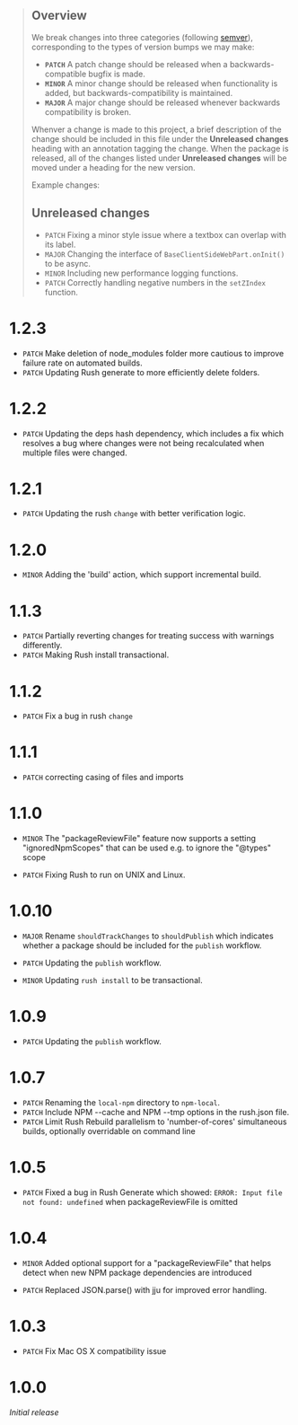 > ## Overview
> We break changes into three categories (following [semver](http://semver.org/)), corresponding to the types of version
>  bumps we may make:
> - **`PATCH`** A patch change should be released when a backwards-compatible bugfix is made.
> - **`MINOR`** A minor change should be released when functionality is added, but backwards-compatibility is maintained.
> - **`MAJOR`** A major change should be released whenever backwards compatibility is broken.
>
> Whenver a change is made to this project, a brief description of the change should be included in this file under the
> **Unreleased changes** heading with an annotation tagging the change. When the package is released, all of the
> changes listed under **Unreleased changes** will be moved under a heading for the new version.
>
> Example changes:
> ## Unreleased changes
> - `PATCH` Fixing a minor style issue where a textbox can overlap with its label.
> - `MAJOR` Changing the interface of `BaseClientSideWebPart.onInit()` to be async.
> - `MINOR` Including new performance logging functions.
> - `PATCH` Correctly handling negative numbers in the `setZIndex` function.

# 1.2.3

- `PATCH` Make deletion of node_modules folder more cautious to improve failure rate on automated builds.
- `PATCH` Updating Rush generate to more efficiently delete folders.

# 1.2.2

- `PATCH` Updating the deps hash dependency, which includes a fix which resolves a bug where changes were not being
recalculated when multiple files were changed.

# 1.2.1

- `PATCH` Updating the rush `change` with better verification logic.

# 1.2.0

- `MINOR` Adding the 'build' action, which support incremental build.

# 1.1.3

- `PATCH` Partially reverting changes for treating success with warnings differently.
- `PATCH` Making Rush install transactional.

# 1.1.2

- `PATCH` Fix a bug in rush `change`

# 1.1.1

- `PATCH` correcting casing of files and imports

# 1.1.0

- `MINOR` The "packageReviewFile" feature now supports a setting "ignoredNpmScopes" that can be used
  e.g. to ignore the "@types" scope

- `PATCH` Fixing Rush to run on UNIX and Linux.

# 1.0.10

- `MAJOR` Rename `shouldTrackChanges` to `shouldPublish` which indicates whether a package
should be included for the `publish` workflow.
- `PATCH` Updating the `publish` workflow.

- `MINOR` Updating `rush install` to be transactional.

# 1.0.9

- `PATCH` Updating the `publish` workflow.

# 1.0.7

- `PATCH` Renaming the `local-npm` directory to `npm-local`.
- `PATCH` Include NPM --cache and NPM --tmp options in the rush.json file.
- `PATCH` Limit Rush Rebuild parallelism to 'number-of-cores' simultaneous builds, optionally overridable on command line

# 1.0.5
- `PATCH` Fixed a bug in Rush Generate which showed: `ERROR: Input file not found: undefined`
  when packageReviewFile is omitted

# 1.0.4

- `MINOR` Added optional support for a "packageReviewFile" that helps detect when new
  NPM package dependencies are introduced

- `PATCH` Replaced JSON.parse() with jju for improved error handling.

# 1.0.3

- `PATCH` Fix Mac OS X compatibility issue

# 1.0.0

*Initial release*
